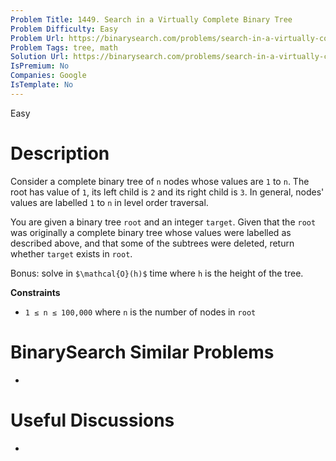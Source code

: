```yaml
---
Problem Title: 1449. Search in a Virtually Complete Binary Tree
Problem Difficulty: Easy
Problem Url: https://binarysearch.com/problems/search-in-a-virtually-complete-binary-tree/
Problem Tags: tree, math
Solution Url: https://binarysearch.com/problems/search-in-a-virtually-complete-binary-tree/solutions/
IsPremium: No
Companies: Google
IsTemplate: No
---
```


<span style="color: ;">Easy</span>

# Description

Consider a complete binary tree of `n` nodes whose values are `1` to `n`. The root has value of `1`, its left child is `2` and its right child is `3`. In general, nodes' values are labelled `1` to `n` in level order traversal.

You are given a binary tree `root` and an integer `target`. Given that the `root` was originally a complete binary tree whose values were labelled as described above, and that some of the subtrees were deleted, return whether `target` exists in `root`.

Bonus: solve in `$\mathcal{O}(h)$` time where `h` is the height of the tree.

**Constraints**
- `1 ≤ n ≤ 100,000` where `n` is the number of nodes in `root`

# BinarySearch Similar Problems

- []()

# Useful Discussions

- []()
